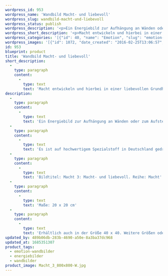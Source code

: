 ```yaml
---
wordpress_id: 953
wordpress_name: 'Wandbild Macht- und liebevoll'
wordpress_slug: wandbild-macht-und-liebevoll
wordpress_status: publish
wordpress_description: '<p>Ein Energiebild zur Aufhängung an Wänden oder zum Aufstellen im Raum mit einem aktivierbaren Informationsfeld zu: Machtvoll und liebevoll sein - Selbststeuerung - Kreieren - Schöpferenergie im eigenen Leben - Aktion - Zufriedenheit - Souveränität: Die eigene Macht entwickeln und hierbei auf Basis einer liebevollen Grundhaltung sein. Souveränität und verantwortungsvolle Selbststeuerung sowie der entsprechenden Lenkung seiner Einflussnahme auf das Umfeld. Machtaversion, Machtlosigkeit oder ein Zuviel an Macht bzw. "Machthunger" in eine stimmige Grundhaltung in Bezug auf Macht transformieren.</p><p>Es ist auf hochwertigem Spezialstoff in Deutschland gedruckt und sorgfältig in Handarbeit auf Holzkeilrahmen aufgezogen. Laut Herstellerangaben ist der farbintensive Druck 70 Jahre lichtecht, waschbar und in einem umweltorientierten Verfahren hergestellt. Der Oberstoff ist mit einer Spezialbeschichtung unterfüttert, so dass, bei Aufhängung an der Wand, der rückseitige Holzrahmen auch bei hellen Farben unsichtbar ist.</p><p>Bildtitel: Macht 3: Macht- und liebevoll. Reihe: Macht</p><p>Maße: 20 x 20 cm</p><p>Erhältlich auch in der Größe 40 x 40. Weitere Größen oder andere Seitenverhältnisse, sind bis 200 cm individuell für Sie innerhalb weniger Tage herstellbar. Bitte kontaktieren Sie uns hierfür unter <a href="mailto:info@elvedenverlag.de">info@elvedenverlag.de</a>.</p><p><a href="https://my.feenbaum.de/anwendung-energie-wandbilder/">Anwendungshinweise</a>      <a href="https://my.feenbaum.de/produktinformation-wandbilder/">Produktinformationen</a></p>'
wordpress_short_description: '<p>Macht entwickeln und hierbei in einer liebevollen Grundhaltung sein</p>'
wordpress_categories: '[{"id": 40, "name": "Emotion", "slug": "emotion-wandbilder"}, {"id": 22, "name": "Energiebilder", "slug": "energiebilder"}, {"id": 24, "name": "Wandbilder", "slug": "wandbilder"}]'
wordpress_images: '[{"id": 1072, "date_created": "2016-02-25T13:06:57", "date_created_gmt": "2016-02-25T11:06:57", "date_modified": "2016-02-25T13:06:57", "date_modified_gmt": "2016-02-25T11:06:57", "src": "https://my.feenbaum.de/wp-content/uploads/2016/02/Macht_3_800x800-W.jpg", "name": "Macht_3_800x800-W", "alt": ""}]'
id: 953
blueprint: product
title: 'Wandbild Macht- und liebevoll'
short_description:
  -
    type: paragraph
    content:
      -
        type: text
        text: 'Macht entwickeln und hierbei in einer liebevollen Grundhaltung sein'
description:
  -
    type: paragraph
    content:
      -
        type: text
        text: 'Ein Energiebild zur Aufhängung an Wänden oder zum Aufstellen im Raum mit einem aktivierbaren Informationsfeld zu: Machtvoll und liebevoll sein - Selbststeuerung - Kreieren - Schöpferenergie im eigenen Leben - Aktion - Zufriedenheit - Souveränität: Die eigene Macht entwickeln und hierbei auf Basis einer liebevollen Grundhaltung sein. Souveränität und verantwortungsvolle Selbststeuerung sowie der entsprechenden Lenkung seiner Einflussnahme auf das Umfeld. Machtaversion, Machtlosigkeit oder ein Zuviel an Macht bzw. "Machthunger" in eine stimmige Grundhaltung in Bezug auf Macht transformieren.'
  -
    type: paragraph
    content:
      -
        type: text
        text: 'Es ist auf hochwertigem Spezialstoff in Deutschland gedruckt und sorgfältig in Handarbeit auf Holzkeilrahmen aufgezogen. Laut Herstellerangaben ist der farbintensive Druck 70 Jahre lichtecht, waschbar und in einem umweltorientierten Verfahren hergestellt. Der Oberstoff ist mit einer Spezialbeschichtung unterfüttert, so dass, bei Aufhängung an der Wand, der rückseitige Holzrahmen auch bei hellen Farben unsichtbar ist.'
  -
    type: paragraph
    content:
      -
        type: text
        text: 'Bildtitel: Macht 3: Macht- und liebevoll. Reihe: Macht'
  -
    type: paragraph
    content:
      -
        type: text
        text: 'Maße: 20 x 20 cm'
  -
    type: paragraph
    content:
      -
        type: text
        text: 'Erhältlich auch in der Größe 40 x 40. Weitere Größen oder andere Seitenverhältnisse, sind bis 200 cm individuell für Sie innerhalb weniger Tage herstellbar. Bitte kontaktieren Sie uns hierfür unter info@elvedenverlag.de.'
updated_by: 489b06db-283b-4690-a50e-8a3ba37dc968
updated_at: 1685351307
product_tags:
  - emotion-wandbilder
  - energiebilder
  - wandbilder
product_image: Macht_3_800x800-W.jpg
---
```

